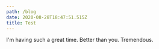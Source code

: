 ```yaml
---
path: /blog
date: 2020-08-28T18:47:51.515Z
title: Test
---
```

I'm having such a great time. Better than you. Tremendous.